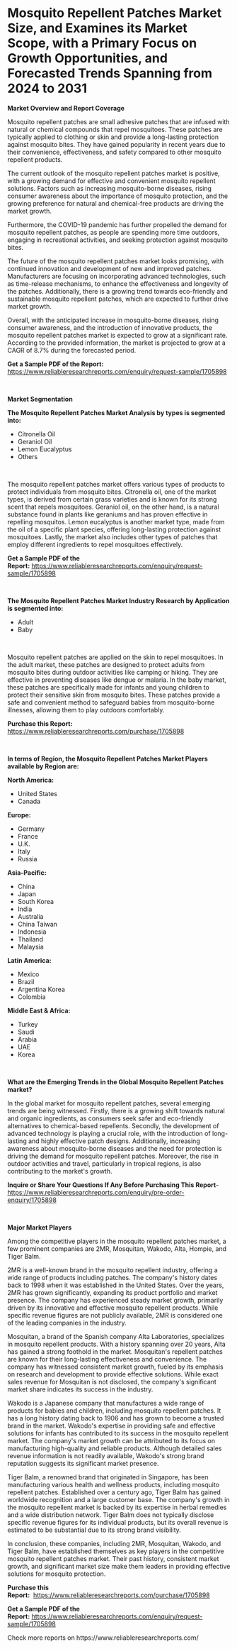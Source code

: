 <p><h1>Mosquito Repellent Patches Market Size, and Examines its Market Scope, with a Primary Focus on Growth Opportunities, and Forecasted Trends Spanning from 2024 to 2031</h1></p><p><strong>Market Overview and Report Coverage</strong></p>
<p><p>Mosquito repellent patches are small adhesive patches that are infused with natural or chemical compounds that repel mosquitoes. These patches are typically applied to clothing or skin and provide a long-lasting protection against mosquito bites. They have gained popularity in recent years due to their convenience, effectiveness, and safety compared to other mosquito repellent products.</p><p>The current outlook of the mosquito repellent patches market is positive, with a growing demand for effective and convenient mosquito repellent solutions. Factors such as increasing mosquito-borne diseases, rising consumer awareness about the importance of mosquito protection, and the growing preference for natural and chemical-free products are driving the market growth.</p><p>Furthermore, the COVID-19 pandemic has further propelled the demand for mosquito repellent patches, as people are spending more time outdoors, engaging in recreational activities, and seeking protection against mosquito bites.</p><p>The future of the mosquito repellent patches market looks promising, with continued innovation and development of new and improved patches. Manufacturers are focusing on incorporating advanced technologies, such as time-release mechanisms, to enhance the effectiveness and longevity of the patches. Additionally, there is a growing trend towards eco-friendly and sustainable mosquito repellent patches, which are expected to further drive market growth.</p><p>Overall, with the anticipated increase in mosquito-borne diseases, rising consumer awareness, and the introduction of innovative products, the mosquito repellent patches market is expected to grow at a significant rate. According to the provided information, the market is projected to grow at a CAGR of 8.7% during the forecasted period.</p></p>
<p><strong>Get a Sample PDF of the Report:</strong> <a href="https://www.reliableresearchreports.com/enquiry/request-sample/1705898">https://www.reliableresearchreports.com/enquiry/request-sample/1705898</a></p>
<p>&nbsp;</p>
<p><strong>Market Segmentation</strong></p>
<p><strong>The Mosquito Repellent Patches Market Analysis by types is segmented into:</strong></p>
<p><ul><li>Citronella Oil</li><li>Geraniol Oil</li><li>Lemon Eucalyptus</li><li>Others</li></ul></p>
<p>&nbsp;</p>
<p><p>The mosquito repellent patches market offers various types of products to protect individuals from mosquito bites. Citronella oil, one of the market types, is derived from certain grass varieties and is known for its strong scent that repels mosquitoes. Geraniol oil, on the other hand, is a natural substance found in plants like geraniums and has proven effective in repelling mosquitos. Lemon eucalyptus is another market type, made from the oil of a specific plant species, offering long-lasting protection against mosquitoes. Lastly, the market also includes other types of patches that employ different ingredients to repel mosquitoes effectively.</p></p>
<p><strong>Get a Sample PDF of the Report:</strong>&nbsp;<a href="https://www.reliableresearchreports.com/enquiry/request-sample/1705898">https://www.reliableresearchreports.com/enquiry/request-sample/1705898</a></p>
<p>&nbsp;</p>
<p><strong>The Mosquito Repellent Patches Market Industry Research by Application is segmented into:</strong></p>
<p><ul><li>Adult</li><li>Baby</li></ul></p>
<p>&nbsp;</p>
<p><p>Mosquito repellent patches are applied on the skin to repel mosquitoes. In the adult market, these patches are designed to protect adults from mosquito bites during outdoor activities like camping or hiking. They are effective in preventing diseases like dengue or malaria. In the baby market, these patches are specifically made for infants and young children to protect their sensitive skin from mosquito bites. These patches provide a safe and convenient method to safeguard babies from mosquito-borne illnesses, allowing them to play outdoors comfortably.</p></p>
<p><strong>Purchase this Report:</strong>&nbsp; <a href="https://www.reliableresearchreports.com/purchase/1705898">https://www.reliableresearchreports.com/purchase/1705898</a></p>
<p>&nbsp;</p>
<p><strong>In terms of Region, the Mosquito Repellent Patches Market Players available by Region are:</strong></p>
<p>
    <p> <strong> North America: </strong>
        <ul>
            <li>United States</li>
            <li>Canada</li>
        </ul>
        </p> 
    <p> <strong> Europe: </strong>
        <ul>
            <li>Germany</li>
            <li>France</li>
            <li>U.K.</li>
            <li>Italy</li>
            <li>Russia</li>
        </ul>
        </p> 
    <p> <strong> Asia-Pacific: </strong>
        <ul>
            <li>China</li>
            <li>Japan</li>
            <li>South Korea</li>
            <li>India</li>
            <li>Australia</li>
            <li>China Taiwan</li>
            <li>Indonesia</li>
            <li>Thailand</li>
            <li>Malaysia</li>
        </ul>
        </p> 
    <p> <strong> Latin America: </strong>
        <ul>
            <li>Mexico</li>
            <li>Brazil</li>
            <li>Argentina Korea</li>
            <li>Colombia</li>
        </ul>
        </p> 
    <p> <strong> Middle East & Africa: </strong>
        <ul>
            <li>Turkey</li>
            <li>Saudi</li>
            <li>Arabia</li>
            <li>UAE</li>
            <li>Korea</li>
        </ul>
    </p>
    </p>
<p>&nbsp;</p>
<p><strong>What are the Emerging Trends in the Global Mosquito Repellent Patches market?</strong></p>
<p><p>In the global market for mosquito repellent patches, several emerging trends are being witnessed. Firstly, there is a growing shift towards natural and organic ingredients, as consumers seek safer and eco-friendly alternatives to chemical-based repellents. Secondly, the development of advanced technology is playing a crucial role, with the introduction of long-lasting and highly effective patch designs. Additionally, increasing awareness about mosquito-borne diseases and the need for protection is driving the demand for mosquito repellent patches. Moreover, the rise in outdoor activities and travel, particularly in tropical regions, is also contributing to the market's growth.</p></p>
<p><strong>Inquire or Share Your Questions If Any Before Purchasing This Report</strong>- <a href="https://www.reliableresearchreports.com/enquiry/pre-order-enquiry/1705898">https://www.reliableresearchreports.com/enquiry/pre-order-enquiry/1705898</a></p>
<p>&nbsp;</p>
<p><strong>Major Market Players</strong></p>
<p><p>Among the competitive players in the mosquito repellent patches market, a few prominent companies are 2MR, Mosquitan, Wakodo, Alta, Hompie, and Tiger Balm.</p><p>2MR is a well-known brand in the mosquito repellent industry, offering a wide range of products including patches. The company's history dates back to 1998 when it was established in the United States. Over the years, 2MR has grown significantly, expanding its product portfolio and market presence. The company has experienced steady market growth, primarily driven by its innovative and effective mosquito repellent products. While specific revenue figures are not publicly available, 2MR is considered one of the leading companies in the industry.</p><p>Mosquitan, a brand of the Spanish company Alta Laboratories, specializes in mosquito repellent products. With a history spanning over 20 years, Alta has gained a strong foothold in the market. Mosquitan's repellent patches are known for their long-lasting effectiveness and convenience. The company has witnessed consistent market growth, fueled by its emphasis on research and development to provide effective solutions. While exact sales revenue for Mosquitan is not disclosed, the company's significant market share indicates its success in the industry.</p><p>Wakodo is a Japanese company that manufactures a wide range of products for babies and children, including mosquito repellent patches. It has a long history dating back to 1906 and has grown to become a trusted brand in the market. Wakodo's expertise in providing safe and effective solutions for infants has contributed to its success in the mosquito repellent market. The company's market growth can be attributed to its focus on manufacturing high-quality and reliable products. Although detailed sales revenue information is not readily available, Wakodo's strong brand reputation suggests its significant market presence.</p><p>Tiger Balm, a renowned brand that originated in Singapore, has been manufacturing various health and wellness products, including mosquito repellent patches. Established over a century ago, Tiger Balm has gained worldwide recognition and a large customer base. The company's growth in the mosquito repellent market is backed by its expertise in herbal remedies and a wide distribution network. Tiger Balm does not typically disclose specific revenue figures for its individual products, but its overall revenue is estimated to be substantial due to its strong brand visibility.</p><p>In conclusion, these companies, including 2MR, Mosquitan, Wakodo, and Tiger Balm, have established themselves as key players in the competitive mosquito repellent patches market. Their past history, consistent market growth, and significant market size make them leaders in providing effective solutions for mosquito protection.</p></p>
<p><strong>Purchase this Report:</strong>&nbsp;&nbsp;<a href="https://www.reliableresearchreports.com/purchase/1705898">https://www.reliableresearchreports.com/purchase/1705898</a></p>
<p></p>
<p><strong>Get a Sample PDF of the Report:</strong>&nbsp;<a href="https://www.reliableresearchreports.com/enquiry/request-sample/1705898">https://www.reliableresearchreports.com/enquiry/request-sample/1705898</a></p>
<p>Check more reports on https://www.reliableresearchreports.com/</p>